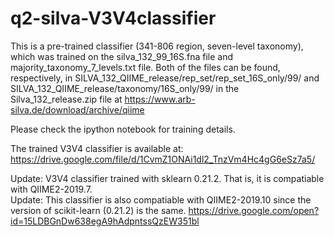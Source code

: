 # q2-silva-V3V4classifier

This is a pre-trained classifier (341-806 region, seven-level taxonomy), which was trained on the silva_132_99_16S.fna file and majority_taxonomy_7_levels.txt file. Both of the files can be found, respectively, in SILVA_132_QIIME_release⁩/⁨rep_set⁩/⁨rep_set_16S_only⁩/⁨99⁩/ and SILVA_132_QIIME_release⁩/taxonomy⁩/16S_only⁩/⁨99⁩/ in the Silva_132_release.zip file at https://www.arb-silva.de/download/archive/qiime

Please check the ipython notebook for training details.

The trained V3V4 classifier is available at:
https://drive.google.com/file/d/1CvmZ1ONAi1dl2_TnzVm4Hc4gG6eSz7a5/

Update: V3V4 classifier trained with sklearn 0.21.2. That is, it is compatiable with QIIME2-2019.7.  
Update: This classifier is also compatiable with QIIME2-2019.10 since the version of scikit-learn (0.21.2) is the same.
https://drive.google.com/open?id=15LDBGnDw638egA9hAdpntssQzEW351bl
